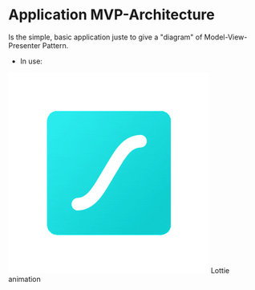 # Application MVP-Architecture

Is the simple, basic application juste to give a "diagram" of Model-View-Presenter Pattern.

* In use:

![Lottie logo](./app/src/main/assets/Lottie-files-logo.gif) Lottie animation